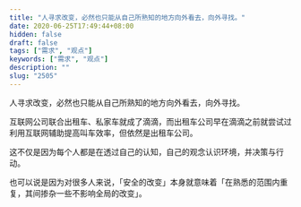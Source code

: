 ```yaml
---
title: "人寻求改变，必然也只能从自己所熟知的地方向外看去，向外寻找。"
date: 2020-06-25T17:49:44+08:00
hidden: false
draft: false
tags: ["需求", "观点"]
keywords: ["需求", "观点"]
description: ""
slug: "2505"
---
```

人寻求改变，必然也只能从自己所熟知的地方向外看去，向外寻找。

互联网公司联合出租车、私家车就成了滴滴，而出租车公司早在滴滴之前就尝试过利用互联网辅助提高叫车效率，但依然是出租车公司。

这不仅是因为每个人都是在透过自己的认知，自己的观念认识环境，并决策与行动。

也可以说是因为对很多人来说，「安全的改变」本身就意味着「在熟悉的范围内重复，其间掺杂一些不影响全局的改变」。